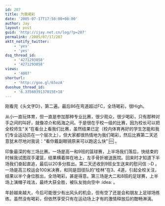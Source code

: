 ```yaml
---
id: 207
title: 为我喝彩
date: '2005-07-17T17:50:00+08:00'
author: Jay
layout: post
guid: 'http://ijay.net.cn/log/?p=207'
permalink: /2005/07/17/207
aktt_notify_twitter:
    - 'yes'
    - 'yes'
dsq_thread_id:
    - '4271293858'
    - '4271293858'
views:
    - '4007'
shorturl:
    - 'http://goo.gl/65ozA'
duoshuo_thread_id:
    - '6.3356039137015E+18'
---
```


刚看完《头文字D》，第二遍。最后86在弯道超过FC，全场喝彩，很High。

从小一直玩体育，但一直是参加那种专业比赛，很少观众，很少喝彩，只有那种对手之间的叫好，就像凉介和拓海之间。于是很在乎校一级的比赛，因为校长可以把全校师生“关”在看台上看我们比赛，虽然结果已定（校内体育再好的学生怎能和我们专业运动员在一个层次上），但大家都很热情地为我们喝彩，然后比赛第二天还意犹未尽地对我说：“看你戴副眼镜原来可以跑这么快” :cool: 。

印象最深的有三场比赛。一场是高一和9班的篮球赛，上半场我们落后，快结束的时候我试图双手灌篮，结果横着摔在地上，左手骨折被送医院。回来时才知道下半场我们奋起直追，最后以20多分胜出。第二天还收到9班女生送来的慰问信 :-D 。一场是高三校运会100米决赛，和同是田径队的“桂林”在3、4道，引起全校关注，结果以半个身位胜出，全场喝彩，甚是得意。第三场是大二和8班的足球赛，上半场上演帽子戏法，最终大获全胜，被队友抛向空中 :idea: 。

年龄越来越大，今后可能很少有出风头的机会，但有空了还是会和朋友上足球场练练。虽然没有喝彩，但依然享受只有在运动场上才有的激情释放后的酣畅淋漓。